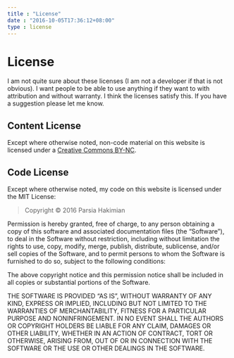```yaml
---
title : "License"
date : "2016-10-05T17:36:12+08:00"
type : license
---
```


# License

I am not quite sure about these licenses (I am not a developer if that is not obvious). I want people to be able to use anything if they want to with attribution and without warranty. I think the licenses satisfy this. If you have a suggestion please let me know.

## Content License

Except where otherwise noted, non-code material on this website is licensed under a [Creative Commons BY-NC](https://creativecommons.org/licenses/by-nc/4.0/).

## Code License

Except where otherwise noted, my code on this website is licensed under the MIT License:

> Copyright © 2016 Parsia Hakimian
>
  Permission is hereby granted, free of charge, to any person obtaining a copy of this software and associated documentation files (the “Software”), to deal in the Software without restriction, including without limitation the rights to use, copy, modify, merge, publish, distribute, sublicense, and/or sell copies of the Software, and to permit persons to whom the Software is furnished to do so, subject to the following conditions:
>
  The above copyright notice and this permission notice shall be included in all copies or substantial portions of the Software.
>
  THE SOFTWARE IS PROVIDED “AS IS”, WITHOUT WARRANTY OF ANY KIND, EXPRESS OR IMPLIED, INCLUDING BUT NOT LIMITED TO THE WARRANTIES OF MERCHANTABILITY, FITNESS FOR A PARTICULAR PURPOSE AND NONINFRINGEMENT. IN NO EVENT SHALL THE AUTHORS OR COPYRIGHT HOLDERS BE LIABLE FOR ANY CLAIM, DAMAGES OR OTHER LIABILITY, WHETHER IN AN ACTION OF CONTRACT, TORT OR OTHERWISE, ARISING FROM, OUT OF OR IN CONNECTION WITH THE SOFTWARE OR THE USE OR OTHER DEALINGS IN THE SOFTWARE.

